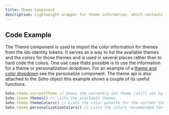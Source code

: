 ```yaml
---
title: Theme Component
description: Lightweight wrapper for theme information, which contains the colors that are used on the theme.
---
```


## Code Example

The Theme component is used to import the color information for themes from the ids-identity tokens. It serves as a way to list the available themes and the colors for those themes and is used in several places rather than to hard code the colors. One use case thats possible is to use the information for a theme or personalization dropdown. For an example of a [theme and color dropdown](https://design.infor.com/code/ids-enterprise/latest/demo/components/personalize/example-color-theme-api?theme=new) see the personalize component. The theme api is also attached to the Soho object this example shows a couple of its useful functions.

```javascript
Soho.theme.currentTheme // Shows the currently set theme (still set by the personalize API for backwards compatibility)
Soho.theme.themes() // Lists the available themes.
Soho.theme.themeColors() // Lists the color palette for the current theme
Soho.theme.personalizationColors() // Lists the colors recommended for some default personalization options along with names and translations for the current theme .
```
